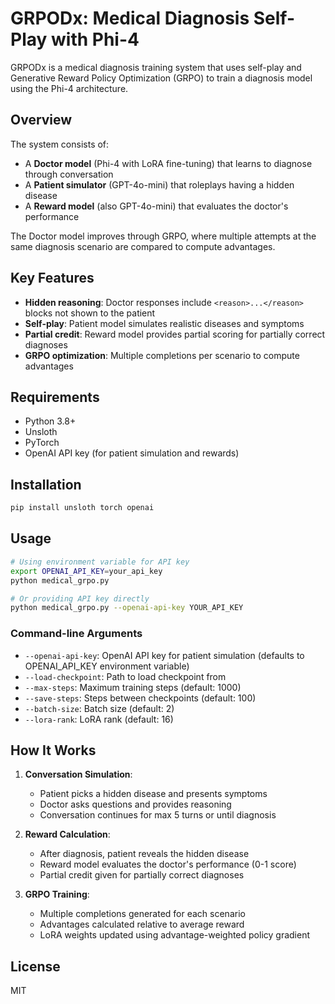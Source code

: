 # GRPODx: Medical Diagnosis Self-Play with Phi-4

GRPODx is a medical diagnosis training system that uses self-play and Generative Reward Policy Optimization (GRPO) to train a diagnosis model using the Phi-4 architecture.

## Overview

The system consists of:

- A **Doctor model** (Phi-4 with LoRA fine-tuning) that learns to diagnose through conversation
- A **Patient simulator** (GPT-4o-mini) that roleplays having a hidden disease
- A **Reward model** (also GPT-4o-mini) that evaluates the doctor's performance

The Doctor model improves through GRPO, where multiple attempts at the same diagnosis scenario are compared to compute advantages.

## Key Features

- **Hidden reasoning**: Doctor responses include `<reason>...</reason>` blocks not shown to the patient
- **Self-play**: Patient model simulates realistic diseases and symptoms
- **Partial credit**: Reward model provides partial scoring for partially correct diagnoses
- **GRPO optimization**: Multiple completions per scenario to compute advantages

## Requirements

- Python 3.8+
- Unsloth
- PyTorch
- OpenAI API key (for patient simulation and rewards)

## Installation

```bash
pip install unsloth torch openai
```

## Usage

```bash
# Using environment variable for API key
export OPENAI_API_KEY=your_api_key
python medical_grpo.py

# Or providing API key directly
python medical_grpo.py --openai-api-key YOUR_API_KEY
```

### Command-line Arguments

- `--openai-api-key`: OpenAI API key for patient simulation (defaults to OPENAI_API_KEY environment variable)
- `--load-checkpoint`: Path to load checkpoint from
- `--max-steps`: Maximum training steps (default: 1000)
- `--save-steps`: Steps between checkpoints (default: 100)
- `--batch-size`: Batch size (default: 2)
- `--lora-rank`: LoRA rank (default: 16)

## How It Works

1. **Conversation Simulation**:
   - Patient picks a hidden disease and presents symptoms
   - Doctor asks questions and provides reasoning
   - Conversation continues for max 5 turns or until diagnosis

2. **Reward Calculation**:
   - After diagnosis, patient reveals the hidden disease
   - Reward model evaluates the doctor's performance (0-1 score)
   - Partial credit given for partially correct diagnoses

3. **GRPO Training**:
   - Multiple completions generated for each scenario
   - Advantages calculated relative to average reward
   - LoRA weights updated using advantage-weighted policy gradient

## License

MIT